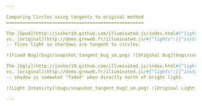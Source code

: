 ```yaml
---

Comparing Circles using tangents to original method
===================================================

The [Good](http://josher19.github.com/illuminated.js/index.html#{"lights":[{"instance":"Lamp","position":{"x":337,"y":218},"distance":500,"diffuse":0.8,"color":"rgba(254,202,140,0.7385237651877105)","radius":3,"samples":7,"angle":0,"roughness":0}],"objects":[{"instance":"DiscObject","center":{"x":649,"y":190},"radius":37},{"instance":"DiscObject","center":{"x":338,"y":152},"radius":38},{"instance":"PolygonObject","points":[{"x":214,"y":75},{"x":207,"y":127},{"x":171,"y":96},{"x":184,"y":81}]},{"instance":"DiscObject","center":{"x":552,"y":222},"radius":38},{"instance":"DiscObject","center":{"x":336,"y":269},"radius":35},{"instance":"DiscObject","center":{"x":223,"y":221},"radius":63}],"globals":{"maskcolor":"rgba(0,0,0,0.9)"}})
vs. [original](http://demo.greweb.fr/illuminated.js/#{"lights":[{"instance":"Lamp","position":{"x":337,"y":218},"distance":500,"diffuse":0.8,"color":"rgba(254,202,140,0.7385237651877105)","radius":3,"samples":7,"angle":0,"roughness":0}],"objects":[{"instance":"DiscObject","center":{"x":649,"y":190},"radius":37},{"instance":"DiscObject","center":{"x":338,"y":152},"radius":38},{"instance":"PolygonObject","points":[{"x":214,"y":75},{"x":207,"y":127},{"x":171,"y":96},{"x":184,"y":81}]},{"instance":"DiscObject","center":{"x":552,"y":222},"radius":38},{"instance":"DiscObject","center":{"x":336,"y":269},"radius":35},{"instance":"DiscObject","center":{"x":223,"y":221},"radius":63}],"globals":{"maskcolor":"rgba(0,0,0,0.9)"}})
-- fixes light so shardows are tangent to circles.

![Fixed Bug](bugs/snapshot_tangent_bug_sm.png) ![Original Bug](bugs/snapshot_original_bug_sm.png)

The [Ugly](http://josher19.github.com/illuminated.js/index.html#{"lights":[{"instance":"Lamp","position":{"x":346,"y":213},"distance":500,"diffuse":0.8,"color":"rgba(233,192,148,0.8347624763846397)","radius":2,"samples":6,"angle":0,"roughness":0}],"objects":[{"instance":"DiscObject","center":{"x":346,"y":170},"radius":35}],"globals":{"maskcolor":"rgba(0,0,0,0.9)"}}) 
vs. [original](http://demo.greweb.fr/illuminated.js/#{"lights":[{"instance":"Lamp","position":{"x":346,"y":213},"distance":500,"diffuse":0.8,"color":"rgba(233,192,148,0.8347624763846397)","radius":2,"samples":6,"angle":0,"roughness":0}],"objects":[{"instance":"DiscObject","center":{"x":346,"y":170},"radius":35}],"globals":{"maskcolor":"rgba(0,0,0,0.9)"}})
-- shadow is somewhat "faded" when directly north of bright light.

![Light Intensity](bugs/snapshot_tangent_bug2_sm.png) ![Original Light Intensity](bugs/snapshot_original_bug2_sm.png)

---
```

